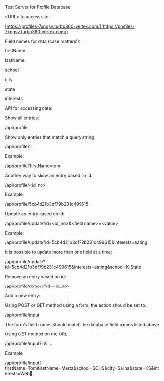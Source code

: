 Test <span class="T4">S</span>erver for <span class="T4">P</span>rofile <span class="T4">D</span>atabase

<span class="T4"><</span>URL<span class="T4">></span> to access site:

[https://profiles-7xngsv.turbo360-vertex.com/](https://profiles-7xngsv.turbo360-vertex.com/)

<span class="T1">Field names for data</span> <span class="T3"></span> (case matters!):

firstName

lastName

school

city

state

interests

<span class="T1">API for</span> <span class="T2">accessing data:</span>

Show all entries:

<URL>/api/profile

Show only entries that match <span class="T7">a</span> query <span class="T7">string</span>

<URL>/api/profile?<field name>=<string>

Example:

<URL>/api/profile?firstName=tom

Another way to show an entry based on id:

<URL>/api/profile/<span class="T7"><id_no></span>

Example:

<URL>/api/profile/5cb4d21b3df79b231c499615

Update an entry <span class="T7">based on id</span>:

<URL>/api/profile/<span class="T5">update</span>?<span class="T5">id=<id_no>&</span><<span class="T6">f</span>ield name>=<<span class="T5">value</span>>

Example:

<URL>/api/profile/<span class="T5">update</span>?<span class="T5">id=</span>5cb4d21b3df79b231c499615<span class="T5">&interests</span>=<span class="T5">eating</span>

It is possible to update more than one field at a time:

<URL>/api/profile/<span class="T5">update</span>?<span class="T5">id=</span>5cb4d21b3df79b231c499615<span class="T5">&interests</span>=<span class="T5">eating&school=K-State</span>

Remove an entry <span class="T7">based on id</span>:

<URL>/api/profile/<span class="T6">remove</span>?<span class="T5">id=<id_no></span>

Add a new entry:

Using POST or GET method using a form, the action should be set to:

<URL>/api/profile/<span class="T8">input</span>

The form’s field names should match the database field names listed above

Using GET method on the URL:

<URL>/api/profile/input?<fieldname1>=<value1>&<fieldname2>=<value2>…

Example

<URL>/api/profile/input?firstName=Tom&lastName=Mertz&school=SCHS&city=Salina&state=KS&interests=Web